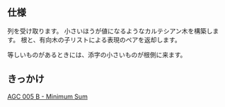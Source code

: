 ## 仕様

列を受け取ります。
小さいほうが値になるようなカルテシアン木を構築します。
根と、有向木の子リストによる表現のペアを返却します。

等しいものがあるときには、添字の小さいものが根側に来ます。


## きっかけ

[AGC 005 B - Minimum Sum](https://atcoder.jp/contests/agc005/tasks/agc005_b)
